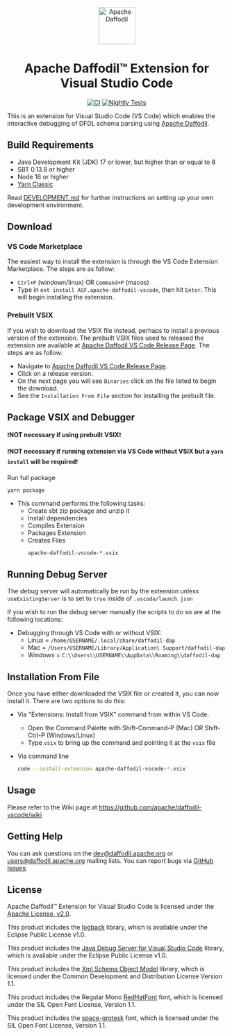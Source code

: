 <!--
  Licensed to the Apache Software Foundation (ASF) under one or more
  contributor license agreements.  See the NOTICE file distributed with
  this work for additional information regarding copyright ownership.
  The ASF licenses this file to You under the Apache License, Version 2.0
  (the "License"); you may not use this file except in compliance with
  the License.  You may obtain a copy of the License at

      http://www.apache.org/licenses/LICENSE-2.0

  Unless required by applicable law or agreed to in writing, software
  distributed under the License is distributed on an "AS IS" BASIS,
  WITHOUT WARRANTIES OR CONDITIONS OF ANY KIND, either express or implied.
  See the License for the specific language governing permissions and
  limitations under the License.
-->


<div align="center">

<img src="https://daffodil.apache.org/assets/themes/apache/img/apache-daffodil-logo.png" height="85" alt="Apache Daffodil"/>

# Apache Daffodil™ Extension for Visual Studio Code

[![CI](https://github.com/apache/daffodil-vscode/workflows/CI/badge.svg)](https://github.com/apache/daffodil-vscode/actions/workflows/CI.yml)
[![Nightly Tests](https://github.com/apache/daffodil-vscode/actions/workflows/nightly.yml/badge.svg)](https://github.com/apache/daffodil-vscode/actions/workflows/nightly.yml)

</div>

This is an extension for Visual Studio Code (VS Code) which enables the interactive debugging of DFDL schema parsing using [Apache Daffodil](https://daffodil.apache.org/).

## Build Requirements

- Java Development Kit (JDK) 17 or lower, but higher than or equal to 8
- SBT 0.13.8 or higher
- Node 16 or higher
- [Yarn Classic](https://classic.yarnpkg.com/en/docs/install#windows-stable)

Read [DEVELOPMENT.md](DEVELOPMENT.md) for further instructions on setting up your own development environment. 

## Download

### VS Code Marketplace

The easiest way to install the extension is through the VS Code Extension Marketplace. The steps are as follow:

- `Ctrl+P` (windown/linux) OR `Command+P` (macos)
- Type in `ext install ASF.apache-daffodil-vscode`, then hit `Enter`. This will begin installing the extension.

### Prebuilt VSIX

If you wish to download the VSIX file instead, perhaps to install a previous version of the extension. The prebuilt VSIX files used to released the extension are available at [Apache Daffodil VS Code Release Page](https://daffodil.apache.org/vscode/). The steps are as follow:

- Navigate to [Apache Daffodil VS Code Release Page](https://daffodil.apache.org/vscode/).
- Click on a release version.
- On the next page you will see `Binaries` click on the file listed to begin the download.
- See the `Installation From File` section for installing the prebuilt file.

## Package VSIX and Debugger

:exclamation:**NOT necessary if using prebuilt VSIX**:exclamation:

:exclamation:**NOT necessary if running extension via VS Code without VSIX but a `yarn install` will be required**:exclamation:

Run full package

  ```bash
  yarn package
  ```

* This command performs the following tasks:
  * Create sbt zip package and unzip it
  * Install dependencies
  * Compiles Extension
  * Packages Extension
  * Creates Files
    ```
    apache-daffodil-vscode-*.vsix
    ```

## Running Debug Server

The debug server will automatically be run by the extension unless `useExistingServer` is to set to `true` inside of `.vscode/launch.json`

If you wish to run the debug server manually the scripts to do so are at the following locations:
* Debugging through VS Code with or without VSIX:
  * Linux = `/home/USERNAME/.local/share/daffodil-dap`
  * Mac = `/Users/USERNAME/Library/Application\ Support/daffodil-dap`
  * Windows = `C:\\Users\\USERNAME\\AppData\\Roaming\\daffodil-dap`

## Installation From File

Once you have either downloaded the VSIX file or created it, you can now install it. There are two options to do this:

* Via "Extensions: Install from VSIX" command from within VS Code.
  * Open the Command Palette with Shift-Command-P (Mac) OR Shift-Ctrl-P (Windows/Linux)
  * Type `vsix` to bring up the command and pointing it at the `vsix` file

* Via command line
  ```bash
  code --install-extension apache-daffodil-vscode-*.vsix
  ```

## Usage

Please refer to the Wiki page at https://github.com/apache/daffodil-vscode/wiki

## Getting Help

You can ask questions on the dev@daffodil.apache.org or
users@daffodil.apache.org mailing lists.  You can report bugs via
[GitHub Issues].

## License

Apache Daffodil™ Extension for Visual Studio Code is licensed under the [Apache License, v2.0].

[Apache License, v2.0]: https://www.apache.org/licenses/LICENSE-2.0
[GitHub Issues]: https://github.com/apache/daffodil-vscode/issues

This product includes the [logback](https://github.com/qos-ch/logback) library, which is available under the Eclipse Public License v1.0.

This product includes the [Java Debug Server for Visual Studio Code](https://github.com/microsoft/java-debug) library, which is available under the Eclipse Public License v1.0.

This product includes the [Xml Schema Object Model](https://github.com/kohsuke/xsom) library, which is licensed under the Common Development and Distribution License Version 1.1.

This product includes the Regular Mono [RedHatFont](https://github.com/RedHatOfficial/RedHatFont) font, which is licensed under the SIL Open Font License, Version 1.1.

This product includes the [space-grotesk](https://github.com/floriankarsten/space-grotesk) font, which is licensed under the SIL Open Font License, Version 1.1.
